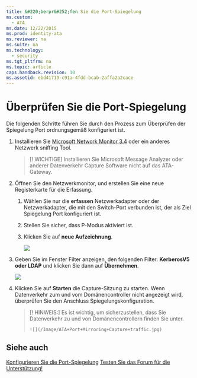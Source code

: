 ```yaml
---
title: &#220;berpr&#252;fen Sie die Port-Spiegelung
ms.custom: 
  - ATA
ms.date: 12/22/2015
ms.prod: identity-ata
ms.reviewer: na
ms.suite: na
ms.technology: 
  - security
ms.tgt_pltfrm: na
ms.topic: article
caps.handback.revision: 10
ms.assetid: ebd41719-c91a-4fdd-bcab-2affa2a2cace
---
```

# &#220;berpr&#252;fen Sie die Port-Spiegelung
Die folgenden Schritte führen Sie durch den Prozess zum Überprüfen der Spiegelung Port ordnungsgemäß konfiguriert ist.


1. Installieren Sie [Microsoft Network Monitor 3.4](http://www.microsoft.com/download/details.aspx?id=4865) oder ein anderes Netzwerk sniffing Tool.

    > [! WICHTIGE]
    > Installieren Sie Microsoft Message Analyzer oder anderer Datenverkehr Capture Software nicht auf das ATA-Gateway.

2. Öffnen Sie den Netzwerkmonitor, und erstellen Sie eine neue Registerkarte für die Erfassung.
    
    1. Wählen Sie nur die **erfassen** Netzwerkadapter oder der Netzwerkadapter, die mit den Switch-Port verbunden ist, der als Ziel Spiegelung Port konfiguriert ist.

    2. Stellen Sie sicher, dass P-Modus aktiviert ist.

    3. Klicken Sie auf **neue Aufzeichnung**.

        ![](/Image/ATA+Port+Mirroring+Capture.jpg)

3. Geben Sie im Fenster Filter anzeigen, den folgenden Filter: **KerberosV5 oder LDAP** und klicken Sie dann auf **Übernehmen**.

    ![](/Image/ATA+Port+Mirroring+filter+settings.jpg)

4. Klicken Sie auf **Starten** die Capture-Sitzung zu starten. Wenn Datenverkehr zum und vom Domänencontroller nicht angezeigt wird, überprüfen Sie den Anschluss Spiegelungskonfiguration.

    > [! HINWEIS:]
    > Es ist wichtig, um sicherzustellen, dass Sie Datenverkehr zu und von Domänencontrollern finden Sie unter.
    > 
    >     ![](/Image/ATA+Port+Mirroring+Capture+traffic.jpg)
    > 


## Siehe auch

[Konfigurieren Sie die Port-Spiegelung](/Topic/Configure+Port+Mirroring.md)
[Testen Sie das Forum für die Unterstützung!](https://social.technet.microsoft.com/Forums/security/en-US/home?forum=mata)





